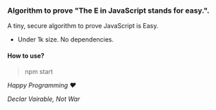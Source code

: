### Algorithm to prove "The E in JavaScript stands for easy.".

A tiny, secure algorithm to prove JavaScript is Easy.

- Under 1k size. No dependencies.

#### How to use?
> npm start

*Happy Programming ♥️*

*Declar Vairable, Not War*
